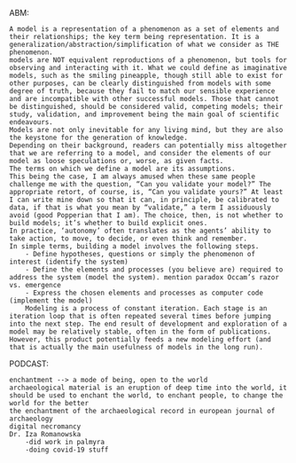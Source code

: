 ABM:

    A model is a representation of a phenomenon as a set of elements and their relationships; the key term being representation. It is a generalization/abstraction/simplification of what we consider as THE phenomenon.
    models are NOT equivalent reproductions of a phenomenon, but tools for observing and interacting with it. What we could define as imaginative models, such as the smiling pineapple, though still able to exist for other purposes, can be clearly distinguished from models with some degree of truth, because they fail to match our sensible experience and are incompatible with other successful models. Those that cannot be distinguished, should be considered valid, competing models; their study, validation, and improvement being the main goal of scientific endeavours.
    Models are not only inevitable for any living mind, but they are also the keystone for the generation of knowledge. 
    Depending on their background, readers can potentially miss altogether that we are referring to a model, and consider the elements of our model as loose speculations or, worse, as given facts.
    The terms on which we define a model are its assumptions. 
    This being the case, I am always amused when these same people challenge me with the question, “Can you validate your model?” The appropriate retort, of course, is, “Can you validate yours?” At least I can write mine down so that it can, in principle, be calibrated to data, if that is what you mean by “validate,” a term I assiduously avoid (good Popperian that I am). The choice, then, is not whether to build models; it’s whether to build explicit ones. 
    In practice, ‘autonomy’ often translates as the agents’ ability to take action, to move, to decide, or even think and remember. 
    In simple terms, building a model involves the following steps.
        - Define hypotheses, questions or simply the phenomenon of interest (identify the system)
        - Define the elements and processes (you believe are) required to address the system (model the system). mention paradox Occam’s razor vs. emergence
        - Express the chosen elements and processes as computer code (implement the model)
        Modeling is a process of constant iteration. Each stage is an iteration loop that is often repeated several times before jumping into the next step. The end result of development and exploration of a model may be relatively stable, often in the form of publications. However, this product potentially feeds a new modeling effort (and that is actually the main usefulness of models in the long run).

PODCAST:

    enchantment --> a mode of being, open to the world
    archaeological material is an eruption of deep time into the world, it should be used to enchant the world, to enchant people, to change the world for the better
    the enchantment of the archaeological record in european journal of archaeology
    digital necromancy
    Dr. Iza Romanowska
        -did work in palmyra
        -doing covid-19 stuff
